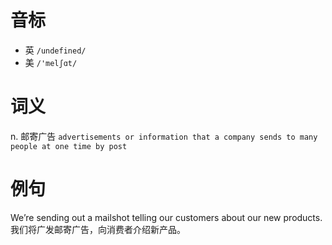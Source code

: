 # 音标

- 英 `/undefined/`
- 美 `/'melʃɑt/`

# 词义

n. 邮寄广告
`advertisements or information that a company sends to many people at one time by post`

# 例句

We’re sending out a mailshot telling our customers about our new products.
我们将广发邮寄广告，向消费者介绍新产品。


